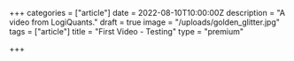 +++
categories = ["article"]
date = 2022-08-10T10:00:00Z
description = "A video from LogiQuants."
draft = true
image = "/uploads/golden_glitter.jpg"
tags = ["article"]
title = "First Video - Testing"
type = "premium"

+++
